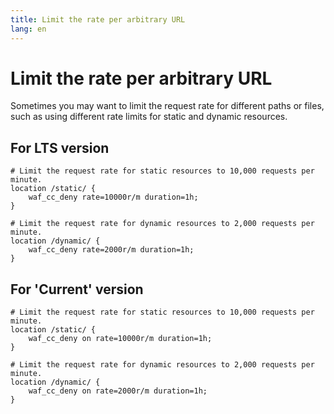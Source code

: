 ```yaml
---
title: Limit the rate per arbitrary URL
lang: en
---
```


# Limit the rate per arbitrary URL

Sometimes you may want to limit the request rate for different paths or files, such as using different rate limits for static and dynamic resources.

## For LTS version

```nginx
# Limit the request rate for static resources to 10,000 requests per minute.
location /static/ {
    waf_cc_deny rate=10000r/m duration=1h;
}

# Limit the request rate for dynamic resources to 2,000 requests per minute.
location /dynamic/ {
    waf_cc_deny rate=2000r/m duration=1h;
}
```

## For 'Current' version

```nginx
# Limit the request rate for static resources to 10,000 requests per minute.
location /static/ {
    waf_cc_deny on rate=10000r/m duration=1h;
}

# Limit the request rate for dynamic resources to 2,000 requests per minute.
location /dynamic/ {
    waf_cc_deny on rate=2000r/m duration=1h;
}
```

